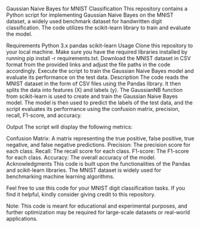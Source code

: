 Gaussian Naive Bayes for MNIST Classification
This repository contains a Python script for implementing Gaussian Naive Bayes on the MNIST dataset, 
a widely used benchmark dataset for handwritten digit classification. The code utilizes the scikit-learn 
library to train and evaluate the model.

Requirements
Python 3.x
pandas
scikit-learn
Usage
Clone this repository to your local machine.
Make sure you have the required libraries installed by running pip install -r requirements.txt.
Download the MNIST dataset in CSV format from the provided links and adjust the file paths in the code accordingly.
Execute the script to train the Gaussian Naive Bayes model and evaluate its performance on the test data.
Description
The code reads the MNIST dataset in the form of CSV files using the Pandas library. It then splits the data into features 
(X) and labels (y). The GaussianNB function from scikit-learn is used to create and train the Gaussian Naive Bayes model. 
The model is then used to predict the labels of the test data, and the script evaluates its performance using the confusion matrix, 
precision, recall, F1-score, and accuracy.

Output
The script will display the following metrics:

Confusion Matrix: A matrix representing the true positive, false positive, true negative, and false negative predictions.
Precision: The precision score for each class.
Recall: The recall score for each class.
F1-score: The F1-score for each class.
Accuracy: The overall accuracy of the model.
Acknowledgments
This code is built upon the functionalities of the Pandas and scikit-learn libraries. 
The MNIST dataset is widely used for benchmarking machine learning algorithms.

Feel free to use this code for your MNIST digit classification tasks. If you find it helpful, kindly consider giving credit to this repository.

Note: This code is meant for educational and experimental purposes, and further optimization may be required for large-scale datasets or real-world applications.
